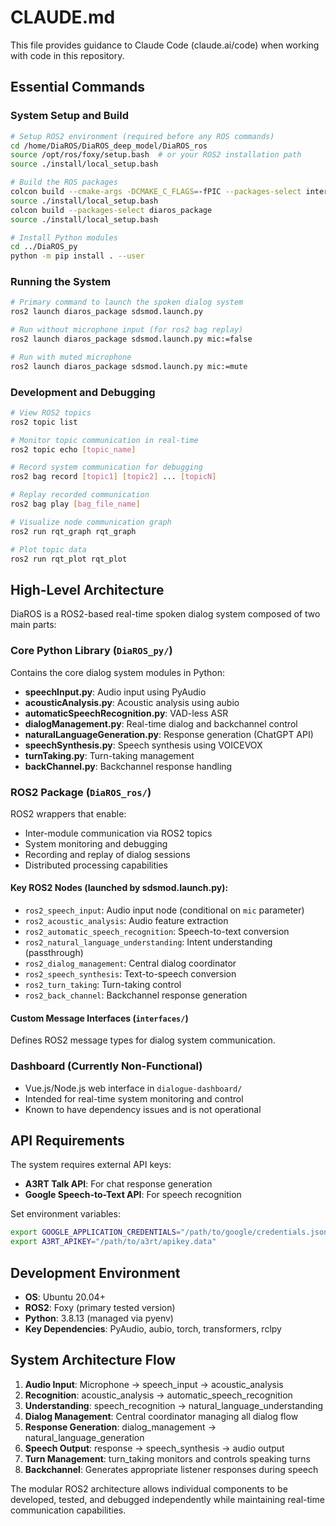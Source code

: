 # CLAUDE.md

This file provides guidance to Claude Code (claude.ai/code) when working with code in this repository.

## Essential Commands

### System Setup and Build
```bash
# Setup ROS2 environment (required before any ROS commands)
cd /home/DiaROS/DiaROS_deep_model/DiaROS_ros
source /opt/ros/foxy/setup.bash  # or your ROS2 installation path
source ./install/local_setup.bash

# Build the ROS packages
colcon build --cmake-args -DCMAKE_C_FLAGS=-fPIC --packages-select interfaces
source ./install/local_setup.bash
colcon build --packages-select diaros_package
source ./install/local_setup.bash

# Install Python modules
cd ../DiaROS_py
python -m pip install . --user
```

### Running the System
```bash
# Primary command to launch the spoken dialog system
ros2 launch diaros_package sdsmod.launch.py

# Run without microphone input (for ros2 bag replay)
ros2 launch diaros_package sdsmod.launch.py mic:=false

# Run with muted microphone
ros2 launch diaros_package sdsmod.launch.py mic:=mute
```

### Development and Debugging
```bash
# View ROS2 topics
ros2 topic list

# Monitor topic communication in real-time
ros2 topic echo [topic_name]

# Record system communication for debugging
ros2 bag record [topic1] [topic2] ... [topicN]

# Replay recorded communication
ros2 bag play [bag_file_name]

# Visualize node communication graph
ros2 run rqt_graph rqt_graph

# Plot topic data
ros2 run rqt_plot rqt_plot
```

## High-Level Architecture

DiaROS is a ROS2-based real-time spoken dialog system composed of two main parts:

### Core Python Library (`DiaROS_py/`)
Contains the core dialog system modules in Python:
- **speechInput.py**: Audio input using PyAudio
- **acousticAnalysis.py**: Acoustic analysis using aubio
- **automaticSpeechRecognition.py**: VAD-less ASR
- **dialogManagement.py**: Real-time dialog and backchannel control
- **naturalLanguageGeneration.py**: Response generation (ChatGPT API)
- **speechSynthesis.py**: Speech synthesis using VOICEVOX
- **turnTaking.py**: Turn-taking management
- **backChannel.py**: Backchannel response handling

### ROS2 Package (`DiaROS_ros/`)
ROS2 wrappers that enable:
- Inter-module communication via ROS2 topics
- System monitoring and debugging
- Recording and replay of dialog sessions
- Distributed processing capabilities

#### Key ROS2 Nodes (launched by sdsmod.launch.py):
- `ros2_speech_input`: Audio input node (conditional on `mic` parameter)
- `ros2_acoustic_analysis`: Audio feature extraction
- `ros2_automatic_speech_recognition`: Speech-to-text conversion
- `ros2_natural_language_understanding`: Intent understanding (passthrough)
- `ros2_dialog_management`: Central dialog coordinator
- `ros2_speech_synthesis`: Text-to-speech conversion
- `ros2_turn_taking`: Turn-taking control
- `ros2_back_channel`: Backchannel response generation

#### Custom Message Interfaces (`interfaces/`)
Defines ROS2 message types for dialog system communication.

### Dashboard (Currently Non-Functional)
- Vue.js/Node.js web interface in `dialogue-dashboard/`
- Intended for real-time system monitoring and control
- Known to have dependency issues and is not operational

## API Requirements

The system requires external API keys:
- **A3RT Talk API**: For chat response generation
- **Google Speech-to-Text API**: For speech recognition

Set environment variables:
```bash
export GOOGLE_APPLICATION_CREDENTIALS="/path/to/google/credentials.json"
export A3RT_APIKEY="/path/to/a3rt/apikey.data"
```

## Development Environment

- **OS**: Ubuntu 20.04+ 
- **ROS2**: Foxy (primary tested version)
- **Python**: 3.8.13 (managed via pyenv)
- **Key Dependencies**: PyAudio, aubio, torch, transformers, rclpy

## System Architecture Flow

1. **Audio Input**: Microphone → speech_input → acoustic_analysis
2. **Recognition**: acoustic_analysis → automatic_speech_recognition
3. **Understanding**: speech_recognition → natural_language_understanding  
4. **Dialog Management**: Central coordinator managing all dialog flow
5. **Response Generation**: dialog_management → natural_language_generation
6. **Speech Output**: response → speech_synthesis → audio output
7. **Turn Management**: turn_taking monitors and controls speaking turns
8. **Backchannel**: Generates appropriate listener responses during speech

The modular ROS2 architecture allows individual components to be developed, tested, and debugged independently while maintaining real-time communication capabilities.